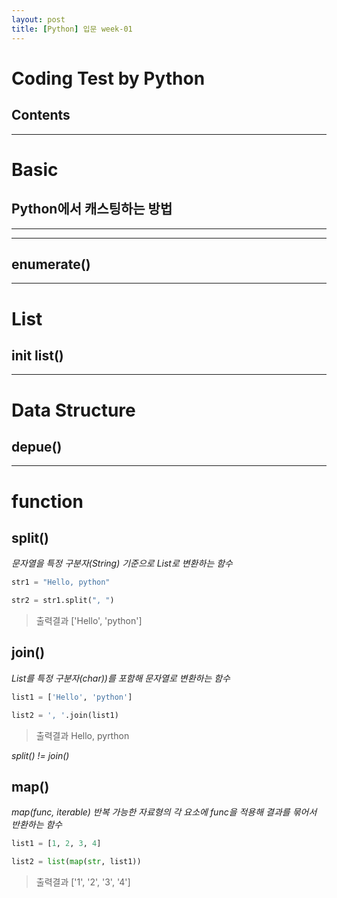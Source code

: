 ```yaml
---
layout: post
title: [Python] 입문 week-01
---
```


# Coding Test by Python

## Contents


---

# Basic

## Python에서 캐스팅하는 방법

---

---

## enumerate()

---

# List

## init list()


---

# Data Structure

## depue()

---

# function

## split()

_문자열을 특정 구분자(String) 기준으로 List로 변환하는 함수_

```py
str1 = "Hello, python"

str2 = str1.split(", ")
```

> 출력결과
> ['Hello', 'python']


## join()

_List를 특정 구분자(char))를 포함해 문자열로 변환하는 함수_

```py
list1 = ['Hello', 'python']

list2 = ', '.join(list1)
```
> 출력결과
> Hello, pyrthon

_split() != join()_

## map()

_map(func, iterable) 반복 가능한 자료형의 각 요소에 func을 적용해 결과를 묶어서 반환하는 함수_


```py
list1 = [1, 2, 3, 4]

list2 = list(map(str, list1))
```

> 출력결과
> ['1', '2', '3', '4']